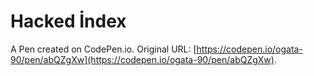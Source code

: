 # Hacked İndex

A Pen created on CodePen.io. Original URL: [https://codepen.io/ogata-90/pen/abQZgXw](https://codepen.io/ogata-90/pen/abQZgXw).

